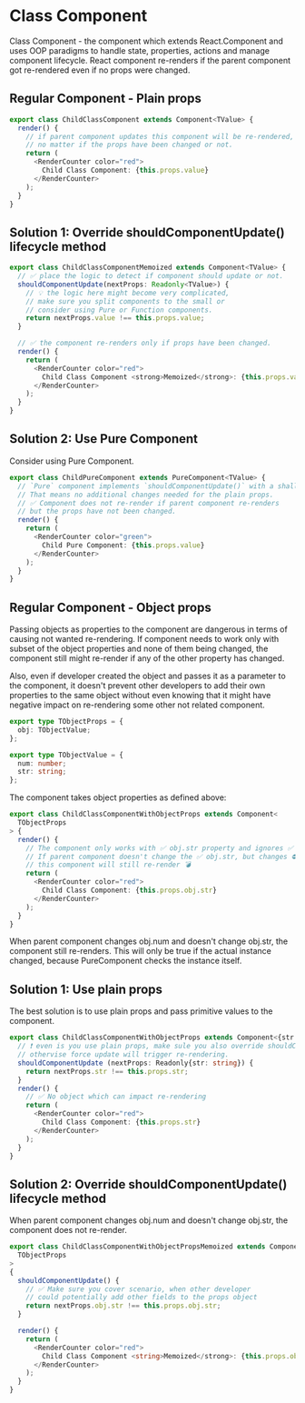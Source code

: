 # Class Component

Class Component - the component which extends React.Component and uses OOP paradigms to handle state, properties, actions and manage component lifecycle. React component re-renders if the parent component got re-rendered even if no props were changed.

## Regular Component - Plain props

```ts
export class ChildClassComponent extends Component<TValue> {
  render() {
    // if parent component updates this component will be re-rendered,
    // no matter if the props have been changed or not.
    return (
      <RenderCounter color="red">
        Child Class Component: {this.props.value}
      </RenderCounter>
    );
  }
}
```

## Solution 1: Override shouldComponentUpdate() lifecycle method

```ts
export class ChildClassComponentMemoized extends Component<TValue> {
  // ✅ place the logic to detect if component should update or not.
  shouldComponentUpdate(nextProps: Readonly<TValue>) {
    // 💡 the logic here might become very complicated,
    // make sure you split components to the small or
    // consider using Pure or Function components.
    return nextProps.value !== this.props.value;
  }

  // ✅ the component re-renders only if props have been changed.
  render() {
    return (
      <RenderCounter color="red">
        Child Class Component <strong>Memoized</strong>: {this.props.value}
      </RenderCounter>
    );
  }
}
```

## Solution 2: Use Pure Component

Consider using Pure Component.

```ts
export class ChildPureComponent extends PureComponent<TValue> {
  // `Pure` component implements `shouldComponentUpdate()` with a shallow prop and state comparison.
  // That means no additional changes needed for the plain props.
  // ✅ Component does not re-render if parent component re-renders
  // but the props have not been changed.
  render() {
    return (
      <RenderCounter color="green">
        Child Pure Component: {this.props.value}
      </RenderCounter>
    );
  }
}
```

## Regular Component - Object props

Passing objects as properties to the component are dangerous in terms of causing not wanted re-rendering. If component needs to work only with subset of the object properties and none of them being changed, the component still might re-render if any of the other property has changed.

Also, even if developer created the object and passes it as a parameter to the component, it doesn't prevent other developers to add their own properties to the same object without even knowing that it might have negative impact on re-rendering some other not related component.

```ts
export type TObjectProps = {
  obj: TObjectValue;
};

export type TObjectValue = {
  num: number;
  str: string;
};
```

The component takes object properties as defined above:

```ts
export class ChildClassComponentWithObjectProps extends Component<
  TObjectProps
> {
  render() {
    // The component only works with ✅ obj.str property and ignores ✅ obj.num
    // If parent component doesn't change the ✅ obj.str, but changes ⛔ obj.num
    // this component will still re-render 💣
    return (
      <RenderCounter color="red">
        Child Class Component: {this.props.obj.str}
      </RenderCounter>
    );
  }
}
```

When parent component changes obj.num and doesn't change obj.str, the component still re-renders. This will only be true if the actual instance changed, because PureComponent checks the instance itself.

## Solution 1: Use plain props

The best solution is to use plain props and pass primitive values to the component.

```ts
export class ChildClassComponentWithObjectProps extends Component<{str: string;}> {
  // ❗ even is you use plain props, make sule you also override shouldComponentUpdate()
  // othervise force update will trigger re-rendering.
  shouldComponentUpdate (nextProps: Readonly{str: string}) {
    return nextProps.str !== this.props.str;
  }
  render() {
    // ✅ No object which can impact re-rendering
    return (
      <RenderCounter color="red">
        Child Class Component: {this.props.str}
      </RenderCounter>
    );
  }
}
```

## Solution 2: Override shouldComponentUpdate() lifecycle method

When parent component changes obj.num and doesn't change obj.str, the component does not re-render.

```ts
export class ChildClassComponentWithObjectPropsMemoized extends Component<
  TObjectProps
>
{
  shouldComponentUpdate() {
    // ✅ Make sure you cover scenario, when other developer
    // could potentially add other fields to the props object
    return nextProps.obj.str !== this.props.obj.str;
  }

  render() {
    return (
      <RenderCounter color="red">
        Child Class Component <string>Memoized</strong>: {this.props.object.str}
      </RenderCounter>
    );
  }
}
```
